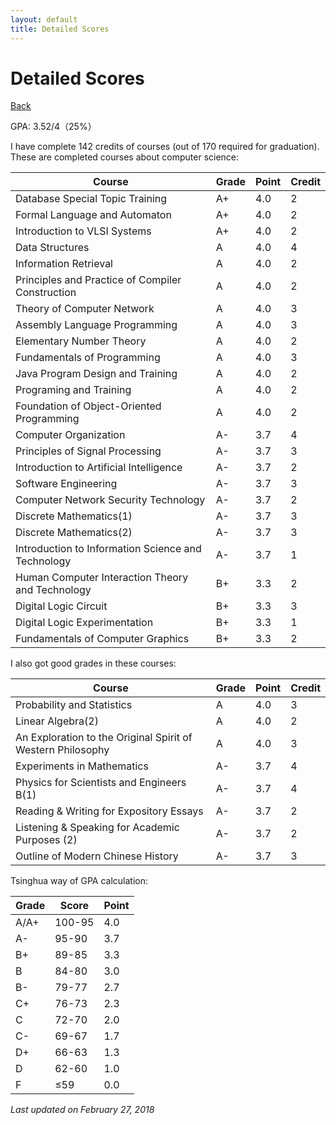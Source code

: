 ```yaml
---
layout: default
title: Detailed Scores
---
```


# Detailed Scores

[Back](.)

GPA: 3.52/4（25%）

I have complete 142 credits of courses (out of 170 required for graduation). These are completed courses about computer science:

|Course|Grade|Point|Credit|
|-|-|-|-|
|Database Special Topic Training|A+|4.0|2|
|Formal Language and Automaton|A+|4.0|2|
|Introduction to VLSI Systems|A+|4.0|2|
|Data Structures|A|4.0|4|
|Information Retrieval|A|4.0|2|
|Principles and Practice of Compiler Construction|A|4.0|2|
|Theory of Computer Network|A|4.0|3|
|Assembly Language Programming|A|4.0|3|
|Elementary Number Theory|A|4.0|2|
|Fundamentals of Programming|A|4.0|3|
|Java Program Design and Training|A|4.0|2|
|Programing and Training|A|4.0|2|
|Foundation of Object-Oriented Programming|A|4.0|2|
|Computer Organization|A-|3.7|4|
|Principles of Signal Processing|A-|3.7|3|
|Introduction to Artificial Intelligence|A-|3.7|2|
|Software Engineering|A-|3.7|3|
|Computer Network Security Technology|A-|3.7|2|
|Discrete Mathematics(1)|A-|3.7|3|
|Discrete Mathematics(2)|A-|3.7|3|
|Introduction to Information Science and Technology|A-|3.7|1|
|Human Computer Interaction Theory and Technology|B+|3.3|2|
|Digital Logic Circuit|B+|3.3|3|
|Digital Logic Experimentation|B+|3.3|1|
|Fundamentals of Computer Graphics|B+|3.3|2|

I also got good grades in these courses:

|Course|Grade|Point|Credit|
|-|-|-|-|
|Probability and Statistics|A|4.0|3|
|Linear Algebra(2)|A|4.0|2|
|An Exploration to the Original Spirit of Western Philosophy|A|4.0|3|
|Experiments in Mathematics|A-|3.7|4|
|Physics for Scientists and Engineers B(1)|A-|3.7|4|
|Reading & Writing for Expository Essays|A-|3.7|2|
|Listening & Speaking for Academic Purposes (2)|A-|3.7|2|
|Outline of Modern Chinese History|A-|3.7|3|

Tsinghua way of GPA calculation:

|Grade|Score|Point|
|-|-|-|
|A/A+|100-95|4.0|
|A-|95-90|3.7|
|B+|89-85|3.3|
|B|84-80|3.0|
|B-|79-77|2.7|
|C+|76-73|2.3|
|C|72-70|2.0|
|C-|69-67|1.7|
|D+|66-63|1.3|
|D|62-60|1.0|
|F|≤59|0.0|

*Last updated on February 27, 2018*